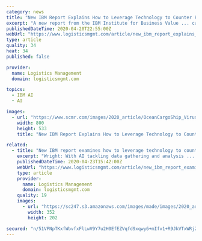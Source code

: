 ```yaml
---
category: news
title: "New IBM Report Explains How to Leverage Technology to Counter Pandemic Disruption"
excerpt: "A new report from the IBM Institute for Business Value ... causing unanticipated chaos while emphasizing a need for resilience and smarter systems based in AI, automation and blockchain technologies. This calls for organizations to: Prepare for when ..."
publishedDateTime: 2020-04-20T22:55:00Z
webUrl: "https://www.logisticsmgmt.com/article/new_ibm_report_explains_how_to_leverage_technology_to_counter_pandemic_disr"
type: article
quality: 34
heat: 34
published: false

provider:
  name: Logistics Management
  domain: logisticsmgmt.com

topics:
  - IBM AI
  - AI

images:
  - url: "https://www.scmr.com/images/2020_article/OceanCargoShip_Virus_SCMR_0320.jpg"
    width: 800
    height: 533
    title: "New IBM Report Explains How to Leverage Technology to Counter Pandemic Disruption"

related:
  - title: "New IBM report examines how to leverage technology to counter pandemic disruption"
    excerpt: "Wright: With AI tackling data gathering and analysis ... Connect and Control Center Director, and Supply Chain Insights with Watson. The resource page can be found here – https://www.ibm.com/supply-chain/covid19. SCMR: What specific benefits are included here? Wright: These offerings help enable 1.) demand sensing for critical products ..."
    publishedDateTime: 2020-04-23T15:42:00Z
    webUrl: "https://www.logisticsmgmt.com/article/new_ibm_report_examines_how_to_leverage_technology_to_counter_pandemic_disr"
    type: article
    provider:
      name: Logistics Management
      domain: logisticsmgmt.com
    quality: 19
    images:
      - url: "https://sc247.s3.amazonaws.com/images/made/images/2020_article/LM2004_F_EX_SalarySurvey_600main_350_200_bor1_b9b3be_s_c1.jpg"
        width: 352
        height: 202

secured: "n/51VPNpTKxfWbvfxFlLwV9Y7u2H0EfEZVqfd9xqwy6+mIfv1+R9JkVTxWRjZvWMs7yoTJIsWHRiQw+lQm2hl/HJMSzriy5SZem0Wfe6LIHInUQBVHpfcehd4QLzcNNGe1M2TrJ5leGc1xuxUjk3n4WtY+30XL5+VGWOALzwd4/Byla8wTfWDnhCvLme2dfEyWZNOUF9f/pDk9BycfGy1jCNcFqJ8Nz533b2IJ4rvEbApuJB1ckQZzbLXuMFq8ccxk8zMlnX+d1O5UaqiQsc8pEnAyxImgdyo9lCuy99MVxvJOHLmyVgp/cyg4O8QnaK;MOacmHa2nqLmJLPomjFuSA=="
---
```


